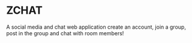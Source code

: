 # ZCHAT
A social media and chat web application
create an account, join a group, post in the group and chat with room members!
